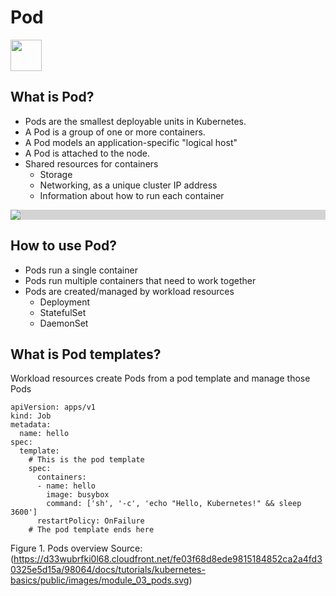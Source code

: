# Pod 
<image src ="https://github.com/kubernetes/community/blob/master/icons/png/resources/labeled/pod-256.png?raw=true" width="50">

## What is Pod?
- Pods are the smallest deployable units in Kubernetes.
- A Pod is a group of one or more containers.
- A Pod models an application-specific "logical host"
- A Pod is attached to the node.
- Shared resources for containers
  - Storage
  - Networking, as a unique cluster IP address
  - Information about how to run each container

<div style="background-color: lightgray;"><img  src ='https://d33wubrfki0l68.cloudfront.net/fe03f68d8ede9815184852ca2a4fd30325e5d15a/98064/docs/tutorials/kubernetes-basics/public/images/module_03_pods.svg' ></div>

## How to use Pod?
- Pods run a single container  
- Pods run multiple containers that need to work together
- Pods are created/managed by workload resources  
   - Deployment
   - StatefulSet
   - DaemonSet



## What is Pod templates?
Workload resources create Pods from a pod template and manage those Pods  
```
apiVersion: apps/v1  
kind: Job
metadata:
  name: hello
spec:
  template:
    # This is the pod template
    spec:
      containers:
      - name: hello
        image: busybox
        command: ['sh', '-c', 'echo "Hello, Kubernetes!" && sleep 3600']
      restartPolicy: OnFailure
    # The pod template ends here
```


Figure 1. Pods overview 
Source:(https://d33wubrfki0l68.cloudfront.net/fe03f68d8ede9815184852ca2a4fd30325e5d15a/98064/docs/tutorials/kubernetes-basics/public/images/module_03_pods.svg)



